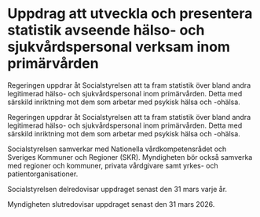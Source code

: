 # Uppdrag att utveckla och presentera statistik avseende hälso- och sjukvårdspersonal verksam inom primärvården

Regeringen uppdrar åt Socialstyrelsen att ta fram statistik över bland andra legitimerad hälso- och sjukvårdspersonal inom primärvården. Detta med särskild inriktning mot dem som arbetar med psykisk hälsa och -ohälsa.

Regeringen uppdrar åt Socialstyrelsen att ta fram statistik över bland andra legitimerad hälso- och sjukvårdspersonal inom primärvården. Detta med särskild inriktning mot dem som arbetar med psykisk hälsa och -ohälsa.

Socialstyrelsen samverkar med Nationella vårdkompetensrådet och Sveriges Kommuner och Regioner (SKR). Myndigheten bör också samverka med regioner och kommuner, privata vårdgivare samt yrkes- och patientorganisationer.

Socialstyrelsen delredovisar uppdraget senast den 31 mars varje år.

Myndigheten slutredovisar uppdraget senast den 31 mars 2026.
